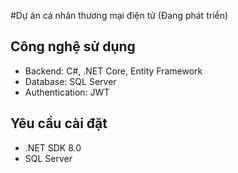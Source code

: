 
#Dự án cá nhân thương mại điện tử (Đang phát triển)

## Công nghệ sử dụng
- Backend: C#, .NET Core, Entity Framework
- Database: SQL Server
- Authentication: JWT

## Yêu cầu cài đặt
- .NET SDK 8.0
- SQL Server
